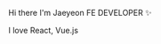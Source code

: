 <!-- 
<p align="center">
<div width><h3>🕶Tech Stack</h3><p><img src="https://img.shields.io/badge/Python-3766AB?style=flat-square&logo=Python&logoColor=white"/>&nbsp;<br/><img src="https://img.shields.io/badge/HTML5-E34F26?style=flat-square&logo=HTML5&logoColor=white"/>&nbsp;<img src="https://img.shields.io/badge/CSS3-1572B6?style=flat-square&logo=CSS3&logoColor=white"/>&nbsp;<img src="https://img.shields.io/badge/JavaScript-F7DF1E?style=flat-square&logo=JavaScript&logoColor=white"/>&nbsp;<br/><img src="https://img.shields.io/badge/React-61DAFB?style=flat-square&logo=React&logoColor=white"/>&nbsp;&nbsp;<img src="https://img.shields.io/badge/GitHub-181717?style=flat-square&logo=GitHub&logoColor=white"/>&nbsp;<img src="https://img.shields.io/badge/NPM-CB3837?style=flat-square&logo=NPM&logoColor=white"/>&nbsp;</p>⚽️ I love React<br>⚡FE Developer</div>
<br/>



![Jaeyeon's GitHub stats](https://github-readme-stats.vercel.app/api?username=cjy0019&show_icons=true&theme=radical) -->


<p>Hi there I'm Jaeyeon FE DEVELOPER ✨</p>
<p>I love React, Vue.js</p>



<!--
**cjy0019/cjy0019** is a ✨ _special_ ✨ repository because its `README.md` (this file) appears on your GitHub profile.

Here are some ideas to get you started:

- 🔭 I’m currently working on ...
- 🌱 I’m currently learning ...
- 👯 I’m looking to collaborate on ...
- 🤔 I’m looking for help with ...
- 💬 Ask me about ...
- 📫 How to reach me: ...
- 😄 Pronouns: ...
- ⚡ Fun fact: ...
-->
